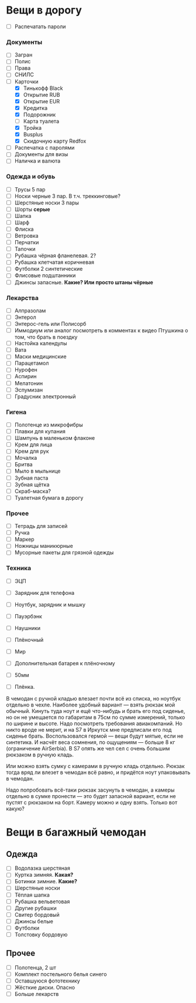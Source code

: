 # Вещи в дорогу

- [ ] Распечатать пароли

### Документы

- [ ] Загран
- [ ] Полис
- [ ] Права
- [ ] СНИЛС
- [ ] Карточки
    - [x] Тинькофф Black
    - [x] Открытие RUB
    - [x] Открытие EUR
    - [x] Кредитка
    - [x] Подорожник
    - [ ] Карта туалета
    - [x] Тройка
    - [x] Busplus
    - [x] Скидочную карту Redfox
- [ ] Распечатка с паролями
- [ ] Документы для визы
- [ ] Наличка и валюта

### Одежда и обувь

- [ ] Трусы 5 пар
- [ ] Носки черные 3 пар. В т.ч. треккинговые?
- [ ] Шерстяные носки 3 пары
- [ ] Шорты **серые**
- [ ] Шапка
- [ ] Шарф
- [ ] Флиска
- [ ] Ветровка
- [ ] Перчатки
- [ ] Тапочки
- [ ] Рубашка чёрная фланелевая. 2?
- [ ] Рубашка клетчатая коричневая
- [ ] Футболки 2 синтетические
- [ ] Флисовые подштанники
- [ ] Джинсы запасные. **Какие? Или просто штаны чёрные**

### **Лекарства**

- [ ] Алпразолам
- [ ] Энтерол
- [ ] Энтерос-гель или Полисорб
- [ ] Иммодиум или аналог посмотреть в комментах к видео Птушкина о том, что брать в поездку
- [ ] Настойка календулы
- [ ] Вата
- [ ] Маски медицинские
- [ ] Парацетамол
- [ ] Нурофен
- [ ] Аспирин
- [ ] Мелатонин
- [ ] Эспумизан
- [ ] Градусник электронный

### **Гигена**

- [ ] Полотенце из микрофибры
- [ ] Плавки для купания
- [ ] Шампунь в маленьком флаконе
- [ ] Крем для лица
- [ ] Крем для рук
- [ ] Мочалка
- [ ] Бритва
- [ ] Мыло в мыльнице
- [ ] Зубная паста
- [ ] Зубная щётка
- [ ] Скраб-маска?
- [ ] Туалетная бумага в дорогу

### Прочее

- [ ] Тетрадь для записей
- [ ] Ручка
- [ ] Маркер
- [ ] Ножницы маникюрные
- [ ] Мусорные пакеты для грязной одежды

### Техника

- [ ] ЭЦП
- [ ] Зарядник для телефона
- [ ] Ноутбук, зарядник и мышку
- [ ] Пауэрбэнк
- [ ] Наушники
- [ ] Плёночный
- [ ] Мир
- [ ] Дополнительная батарея к плёночному
- [ ] 50мм
- [ ] Плёнка.

  

В чемодан с ручной кладью влезает почти всё из списка, но ноутбук отдельно в чехле. Наиболее удобный вариант — взять рюкзак мой обычный. Кинуть туда ноут и ещё что-нибудь и брать его под сиденье, но он не умещается по габаритам в 75см по сумме измерений, только по ширине и высоте. Надо посмотреть требования авиакомпаний. Но никто вроде не мерит, и на S7 в Иркутск мне предписали его под сиденье брать. Воспользовался гермой — вещи будут мятые, если не синтетика. И насчёт веса сомнения, по ощущениям — больше 8 кг (ограничение AirSerbia). В S7 опять же чел сел с очень большим рюкзаком в ручную кладь.

Или можно взять сумку с камерами в ручную кладь отдельно. Рюкзак тогда вряд ли влезет в чемодан всё равно, и придётся ноут упаковывать в чемодан.

Надо попробовать всё-таки рюкзак засунуть в чемодан, а камеры отдельно в сумке пронести — это будет запасной вариант, если не пустят с рюкзаком на борт. Камеру можно и одну взять. Только вот какую?

# Вещи в багажный чемодан

## Одежда

- [ ] Водолазка шерстяная
- [ ] Куртка зимняя. **Какая?**
- [ ] Ботинки зимние. **Какие?**
- [ ] Шерстяные носки
- [ ] Тёплая шапка
- [ ] Рубашка вельветовая
- [ ] Другие рубашки
- [ ] Свитер бордовый
- [ ] Джинсы белые
- [ ] Футболки
- [ ] Толстовку бордовую

## Прочее

- [ ] Полотенца, 2 шт
- [ ] Комплект постельного белья синего
- [ ] Оставшуюся фототехнику
- [ ] Жёсткие диски. Опасно
- [ ] Больше лекарств
